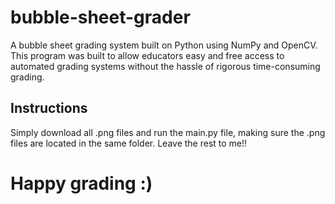 # bubble-sheet-grader

A bubble sheet grading system built on Python using NumPy and OpenCV.
This program was built to allow educators easy and free access to automated grading systems without the hassle of rigorous time-consuming grading.

## Instructions
Simply download all .png files and run the main.py file, making sure the .png files are located in the same folder. Leave the rest to me!!

# Happy grading :)
